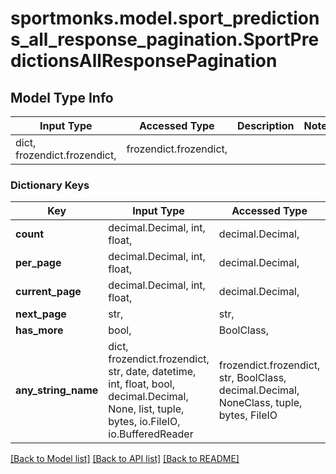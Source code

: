 # sportmonks.model.sport_predictions_all_response_pagination.SportPredictionsAllResponsePagination

## Model Type Info
Input Type | Accessed Type | Description | Notes
------------ | ------------- | ------------- | -------------
dict, frozendict.frozendict,  | frozendict.frozendict,  |  | 

### Dictionary Keys
Key | Input Type | Accessed Type | Description | Notes
------------ | ------------- | ------------- | ------------- | -------------
**count** | decimal.Decimal, int, float,  | decimal.Decimal,  |  | [optional] 
**per_page** | decimal.Decimal, int, float,  | decimal.Decimal,  |  | [optional] 
**current_page** | decimal.Decimal, int, float,  | decimal.Decimal,  |  | [optional] 
**next_page** | str,  | str,  |  | [optional] 
**has_more** | bool,  | BoolClass,  |  | [optional] 
**any_string_name** | dict, frozendict.frozendict, str, date, datetime, int, float, bool, decimal.Decimal, None, list, tuple, bytes, io.FileIO, io.BufferedReader | frozendict.frozendict, str, BoolClass, decimal.Decimal, NoneClass, tuple, bytes, FileIO | any string name can be used but the value must be the correct type | [optional]

[[Back to Model list]](../../README.md#documentation-for-models) [[Back to API list]](../../README.md#documentation-for-api-endpoints) [[Back to README]](../../README.md)

